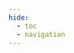 ```yaml
---
hide:
  - toc
  - navigation
---
```

<!DOCTYPE html>
<html lang="en">

<head>
    <meta charset="UTF-8">
    <meta name="viewport" content="width=device-width, initial-scale=1.0">
    <title>staff</title>
    <style>
        .md-content__inner > h1 {
            display: none;
        }
        body {
            background-image: url('./assets/background.png');
            background-repeat: no-repeat;
            background-position: 5% 30%;
            background-size: cover;
            display: flex;
        }

        [data-md-color-scheme="slate"] .md-main {
            background: linear-gradient(
                rgba(0, 0, 0, 0.88),
                rgba(0, 0, 0, 0.88)
            ),
            url('/assets/background.png') center/cover fixed !important;
        }

        .md-tabs {
            background-color: rgba(255, 255, 255, 0) !important;
        }

        .md-header {
            background-color: rgba(255, 255, 255, 0) !important;
            backdrop-filter: blur(4px);
        }

        [data-md-color-scheme="slate"] .md-nav {
            background-color: rgba(0, 0, 0, 0.86) !important;
        }

        .frosted-glass {
            width: 900px;
            height: 400px;
            background: rgba(255, 255, 255, 0.2);
            backdrop-filter: blur(10px);
            -webkit-backdrop-filter: blur(10px);
            border-radius: 10px;
            box-shadow: 0 4px 6px rgba(0, 0, 0, 0.1);
            position: absolute;
            top: 40%;
            left: 50%;
            transform: translate(-50%, -50%);
            display: flex;
            flex-direction: column;
            justify-content: center;
            align-items: center;
            color: white;
            font-family: 'Segoe UI', Tahoma, Geneva, Verdana, sans-serif;
            padding: 20px;
            box-sizing: border-box;
        }

        .frosted-glass div {
            margin: 1px 0;
            text-align: center;
        }

        .frosted-glass div:first-child {
            font-size: 60px;
            font-weight: bold;
        }

        .frosted-glass div:nth-child(2) {
            font-size: 60px;
            font-weight: bold;
        }

        .frosted-glass div:nth-child(3) {
            font-size: 50px;
            margin-top: 15px;
        }
    </style>
</head>

<body>
    <div class="frosted-glass">
        <div>XJTU COMP400727</div>
        <div>SPRING 2025</div>
        <div>Introduction to Computer Systems</div>
    </div>
</body>

</html>